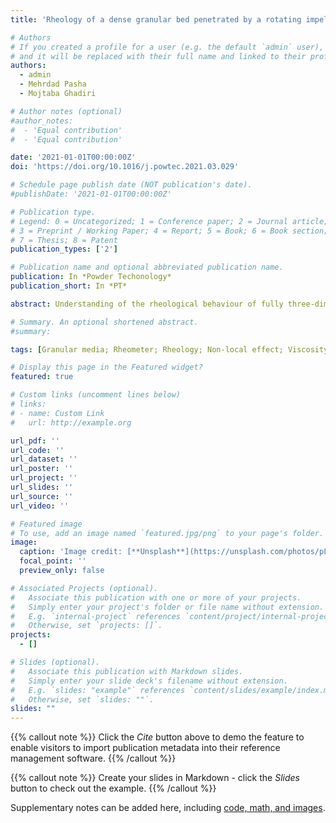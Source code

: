 ```yaml
---
title: 'Rheology of a dense granular bed penetrated by a rotating impeller'

# Authors
# If you created a profile for a user (e.g. the default `admin` user), write the username (folder name) here
# and it will be replaced with their full name and linked to their profile.
authors:
  - admin
  - Mehrdad Pasha
  - Mojtaba Ghadiri

# Author notes (optional)
#author_notes:
#  - 'Equal contribution'
#  - 'Equal contribution'

date: '2021-01-01T00:00:00Z'
doi: 'https://doi.org/10.1016/j.powtec.2021.03.029'

# Schedule page publish date (NOT publication's date).
#publishDate: '2021-01-01T00:00:00Z'

# Publication type.
# Legend: 0 = Uncategorized; 1 = Conference paper; 2 = Journal article;
# 3 = Preprint / Working Paper; 4 = Report; 5 = Book; 6 = Book section;
# 7 = Thesis; 8 = Patent
publication_types: ['2']

# Publication name and optional abbreviated publication name.
publication: In *Powder Techonology*
publication_short: In *PT*

abstract: Understanding of the rheological behaviour of fully three-dimensional and non-uniform particle flow is of great interest. We analyse the resistance exhibited by a granular bed as a rotating impeller is penetrated into it, from which the rheological characteristics of the bed are deduced. For this end, the transient rheological response of both spherical and rodlike particles is simulated by Discrete Element Method. Transition from quasi-static to intermediate flow regime of rodlike particles is found to occur at a much larger shear strain rate than that of spherical particles. The relationship between the bulk friction coefficient and the inertial number is not monotonic. The viscosity of particle flow is inferred from the blade torque and is related to the inertial number and granular temperature, for which a power law is obtained covering both quasi-static and intermediate flow regimes. It can be used for obtaining flow field in complex geometry and dynamics using continuum mechanics by Computational Fluid Dynamics.

# Summary. An optional shortened abstract.
#summary: 

tags: [Granular media; Rheometer; Rheology; Non-local effect; Viscosity; Kinetic theory]

# Display this page in the Featured widget?
featured: true

# Custom links (uncomment lines below)
# links:
# - name: Custom Link
#   url: http://example.org

url_pdf: ''
url_code: ''
url_dataset: ''
url_poster: ''
url_project: ''
url_slides: ''
url_source: ''
url_video: ''

# Featured image
# To use, add an image named `featured.jpg/png` to your page's folder.
image:
  caption: 'Image credit: [**Unsplash**](https://unsplash.com/photos/pLCdAaMFLTE)'
  focal_point: ''
  preview_only: false

# Associated Projects (optional).
#   Associate this publication with one or more of your projects.
#   Simply enter your project's folder or file name without extension.
#   E.g. `internal-project` references `content/project/internal-project/index.md`.
#   Otherwise, set `projects: []`.
projects:
  - []

# Slides (optional).
#   Associate this publication with Markdown slides.
#   Simply enter your slide deck's filename without extension.
#   E.g. `slides: "example"` references `content/slides/example/index.md`.
#   Otherwise, set `slides: ""`.
slides: ""
---
```


{{% callout note %}}
Click the _Cite_ button above to demo the feature to enable visitors to import publication metadata into their reference management software.
{{% /callout %}}

{{% callout note %}}
Create your slides in Markdown - click the _Slides_ button to check out the example.
{{% /callout %}}

Supplementary notes can be added here, including [code, math, and images](https://wowchemy.com/docs/writing-markdown-latex/).
